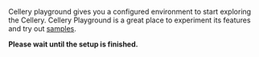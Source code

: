 Cellery playground gives you a configured environment to start exploring the Cellery. Cellery Playground is a great place to experiment its features and try out [samples](https://github.com/wso2/cellery-samples).


**Please wait until the setup is finished.**
